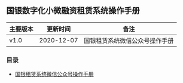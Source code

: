 ## 国银数字化小微融资租赁系统操作手册

| 主要版本 | 更新时间       | 备注             |
| ---- | ---------- | -------------- |
| v1.0 | 2020-12-07 | 国银租赁系统微信公众号操作手册 |


### 目录

* [国银租赁系统微信公众号操作手册](/wechat/WeChatOperationManual.md)
